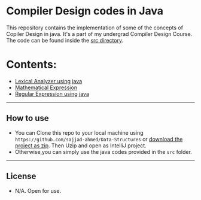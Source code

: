# Compiler Design codes in Java


This repository contains the implementation of some of the concepts of Copiler Design in java. It's a part of my undergrad Compiler Design Course. 
The code can be found inside the [src directory](https://github.com/sajjad-ahmed/Compiler-Design/tree/master/src/).


# Contents:

- [Lexical Analyzer using java](https://github.com/sajjad-ahmed/Compiler-Design/tree/master/src/Lexical_Analyzer)
- [Mathematical Expression](https://github.com/sajjad-ahmed/Compiler-Design/tree/master/src/Mathematical_Expression)
- [Regular Expression using java](https://github.com/sajjad-ahmed/Compiler-Design/tree/master/src/Regular_Expression)


---

## How to use
- You can Clone this repo to your local machine using `https://github.com/sajjad-ahmed/Data-Structures` or [download the project as zip](https://codeload.github.com/sajjad-ahmed/Data-Structures/zip/master). Then Uzip and open as IntelliJ project.
- Otherwise,you can simply use the java codes provided in the `src` folder.


---

## License

- N/A. Open for use.



